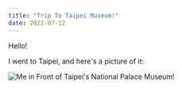 ```yaml
---
title: "Trip To Taipei Museum!"
date: 2022-07-12
---
```


Hello! 

I went to Taipei, and here's a picture of it: 

![Me in Front of Taipei's National Palace Museum!](assets/img/taipei/taipei.jpg)
 
